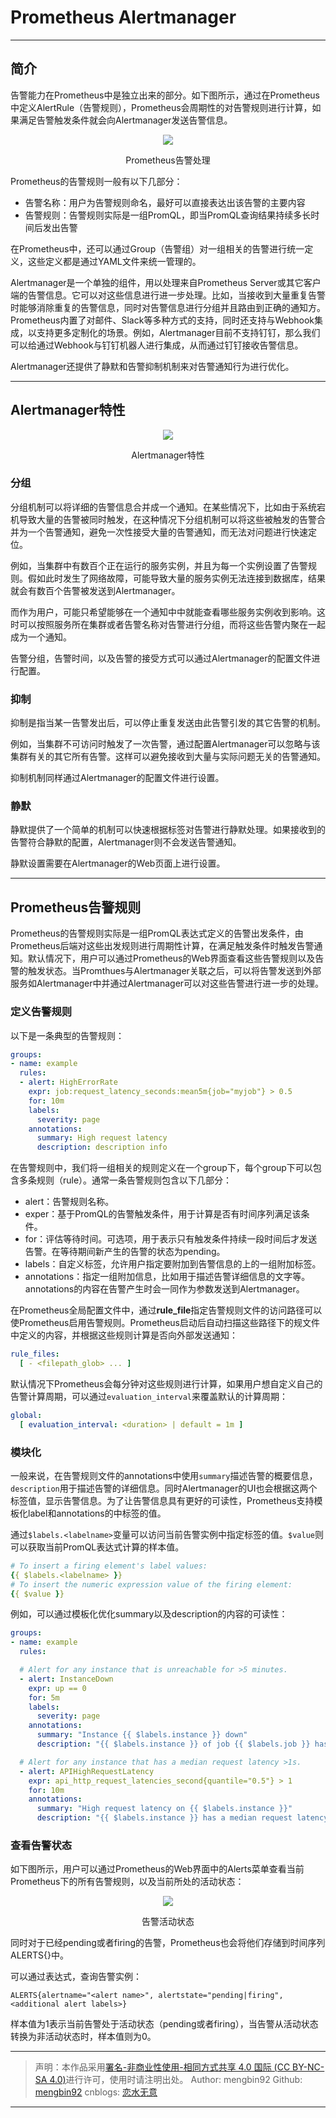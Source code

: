 # Prometheus Alertmanager

---

## 简介

告警能力在Prometheus中是独立出来的部分。如下图所示，通过在Prometheus中定义AlertRule（告警规则），Prometheus会周期性的对告警规则进行计算，如果满足告警触发条件就会向Alertmanager发送告警信息。

<div align="center"><p><img src="../images/Prometheus/alert/alert.png"></p>
<p>Prometheus告警处理</p></div>

Prometheus的告警规则一般有以下几部分：

* 告警名称：用户为告警规则命名，最好可以直接表达出该告警的主要内容
* 告警规则：告警规则实际是一组PromQL，即当PromQL查询结果持续多长时间后发出告警

在Prometheus中，还可以通过Group（告警组）对一组相关的告警进行统一定义，这些定义都是通过YAML文件来统一管理的。

Alertmanager是一个单独的组件，用以处理来自Prometheus Server或其它客户端的告警信息。它可以对这些信息进行进一步处理。比如，当接收到大量重复告警时能够消除重复的告警信息，同时对告警信息进行分组并且路由到正确的通知方。Prometheus内置了对邮件、Slack等多种方式的支持，同时还支持与Webhook集成，以支持更多定制化的场景。例如，Alertmanager目前不支持钉钉，那么我们可以给通过Webhook与钉钉机器人进行集成，从而通过钉钉接收告警信息。

Alertmanager还提供了静默和告警抑制机制来对告警通知行为进行优化。

---

## Alertmanager特性

<div align="center"><p><img src="../images/Prometheus/alert/Alertmanager特性.png"></p>
<p>Alertmanager特性</p></div>

### 分组

分组机制可以将详细的告警信息合并成一个通知。在某些情况下，比如由于系统宕机导致大量的告警被同时触发，在这种情况下分组机制可以将这些被触发的告警合并为一个告警通知，避免一次性接受大量的告警通知，而无法对问题进行快速定位。

例如，当集群中有数百个正在运行的服务实例，并且为每一个实例设置了告警规则。假如此时发生了网络故障，可能导致大量的服务实例无法连接到数据库，结果就会有数百个告警被发送到Alertmanager。

而作为用户，可能只希望能够在一个通知中中就能查看哪些服务实例收到影响。这时可以按照服务所在集群或者告警名称对告警进行分组，而将这些告警内聚在一起成为一个通知。

告警分组，告警时间，以及告警的接受方式可以通过Alertmanager的配置文件进行配置。

### 抑制

抑制是指当某一告警发出后，可以停止重复发送由此告警引发的其它告警的机制。

例如，当集群不可访问时触发了一次告警，通过配置Alertmanager可以忽略与该集群有关的其它所有告警。这样可以避免接收到大量与实际问题无关的告警通知。

抑制机制同样通过Alertmanager的配置文件进行设置。

### 静默

静默提供了一个简单的机制可以快速根据标签对告警进行静默处理。如果接收到的告警符合静默的配置，Alertmanager则不会发送告警通知。

静默设置需要在Alertmanager的Web页面上进行设置。

---

## Prometheus告警规则

Prometheus的告警规则实际是一组PromQL表达式定义的告警出发条件，由Prometheus后端对这些出发规则进行周期性计算，在满足触发条件时触发告警通知。默认情况下，用户可以通过Prometheus的Web界面查看这些告警规则以及告警的触发状态。当Promthues与Alertmanager关联之后，可以将告警发送到外部服务如Alertmanager中并通过Alertmanager可以对这些告警进行进一步的处理。

### 定义告警规则

以下是一条典型的告警规则：

```yaml
groups:
- name: example
  rules:
  - alert: HighErrorRate
    expr: job:request_latency_seconds:mean5m{job="myjob"} > 0.5
    for: 10m
    labels:
      severity: page
    annotations:
      summary: High request latency
      description: description info
```

在告警规则中，我们将一组相关的规则定义在一个group下，每个group下可以包含多条规则（rule）。通常一条告警规则包含以下几部分：

* alert：告警规则名称。
* exper：基于PromQL的告警触发条件，用于计算是否有时间序列满足该条件。
* for：评估等待时间。可选项，用于表示只有触发条件持续一段时间后才发送告警。在等待期间新产生的告警的状态为pending。
* labels：自定义标签，允许用户指定要附加到告警信息的上的一组附加标签。
* annotations：指定一组附加信息，比如用于描述告警详细信息的文字等。annotations的内容在告警产生时会一同作为参数发送到Alertmanager。

在Prometheus全局配置文件中，通过**rule_file**指定告警规则文件的访问路径可以使Prometheus启用告警规则。Prometheus启动后自动扫描这些路径下的规文件中定义的内容，并根据这些规则计算是否向外部发送通知：

```yaml
rule_files:
  [ - <filepath_glob> ... ]
```

默认情况下Prometheus会每分钟对这些规则进行计算，如果用户想自定义自己的告警计算周期，可以通过`evaluation_interval`来覆盖默认的计算周期：

```yaml
global:
  [ evaluation_interval: <duration> | default = 1m ]
```

### 模块化

一般来说，在告警规则文件的annotations中使用`summary`描述告警的概要信息，`description`用于描述告警的详细信息。同时Alertmanager的UI也会根据这两个标签值，显示告警信息。为了让告警信息具有更好的可读性，Prometheus支持模板化label和annotations的中标签的值。

通过`$labels.<labelname>`变量可以访问当前告警实例中指定标签的值。`$value`则可以获取当前PromQL表达式计算的样本值。

```yaml
# To insert a firing element's label values:
{{ $labels.<labelname> }}
# To insert the numeric expression value of the firing element:
{{ $value }}
```

例如，可以通过模板化优化summary以及description的内容的可读性：

```yaml
groups:
- name: example
  rules:

  # Alert for any instance that is unreachable for >5 minutes.
  - alert: InstanceDown
    expr: up == 0
    for: 5m
    labels:
      severity: page
    annotations:
      summary: "Instance {{ $labels.instance }} down"
      description: "{{ $labels.instance }} of job {{ $labels.job }} has been down for more than 5 minutes."

  # Alert for any instance that has a median request latency >1s.
  - alert: APIHighRequestLatency
    expr: api_http_request_latencies_second{quantile="0.5"} > 1
    for: 10m
    annotations:
      summary: "High request latency on {{ $labels.instance }}"
      description: "{{ $labels.instance }} has a median request latency above 1s (current value: {{ $value }}s)"
```

### 查看告警状态

如下图所示，用户可以通过Prometheus的Web界面中的Alerts菜单查看当前Prometheus下的所有告警规则，以及当前所处的活动状态：

<div align="center"><p><img src="../images/Prometheus/alert/status.png"></p>
<p>告警活动状态</p></div>

同时对于已经pending或者firing的告警，Prometheus也会将他们存储到时间序列ALERTS{}中。

可以通过表达式，查询告警实例：

```
ALERTS{alertname="<alert name>", alertstate="pending|firing", <additional alert labels>}
```

样本值为1表示当前告警处于活动状态（pending或者firing），当告警从活动状态转换为非活动状态时，样本值则为0。  

---

> 声明：本作品采用[署名-非商业性使用-相同方式共享 4.0 国际 (CC BY-NC-SA 4.0)](https://creativecommons.org/licenses/by-nc-sa/4.0/deed.zh)进行许可，使用时请注明出处。
> Author: mengbin92
> Github: [mengbin92](https://mengbin92.github.io/)
> cnblogs: [恋水无意](https://www.cnblogs.com/lianshuiwuyi/)

---
